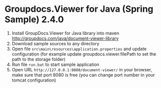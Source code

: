 Groupdocs.Viewer for Java (Spring Sample) 2.4.0
===========================================

1. Install GroupDocs.Viewer for Java library into maven http://groupdocs.com/java/document-viewer-library
2. Download sample sources to any directory
3. Open file `src\main\resources\application.properties` and update configuration (for example update groupdocs.viewer.filePath to set the path to the storage folder)
4. Run file `run.bat` to start sample application
5. Open URL `http://127.0.0.1:8080/document-viewer/` in your browser, make sure that port 8080 is free (you can change port number in your tomcat configuration)
